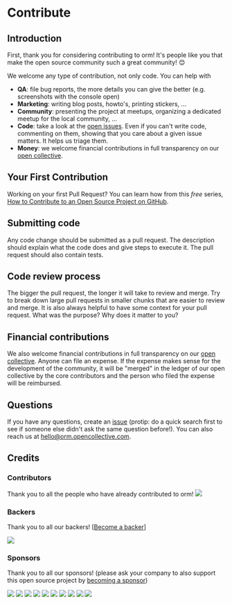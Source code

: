 # Contribute

## Introduction

First, thank you for considering contributing to orm! It's people like you that make the open source community such a great community! 😊

We welcome any type of contribution, not only code. You can help with 
- **QA**: file bug reports, the more details you can give the better (e.g. screenshots with the console open)
- **Marketing**: writing blog posts, howto's, printing stickers, ...
- **Community**: presenting the project at meetups, organizing a dedicated meetup for the local community, ...
- **Code**: take a look at the [open issues](issues). Even if you can't write code, commenting on them, showing that you care about a given issue matters. It helps us triage them.
- **Money**: we welcome financial contributions in full transparency on our [open collective](https://opencollective.com/orm).

## Your First Contribution

Working on your first Pull Request? You can learn how from this *free* series, [How to Contribute to an Open Source Project on GitHub](https://egghead.io/series/how-to-contribute-to-an-open-source-project-on-github).

## Submitting code

Any code change should be submitted as a pull request. The description should explain what the code does and give steps to execute it. The pull request should also contain tests.

## Code review process

The bigger the pull request, the longer it will take to review and merge. Try to break down large pull requests in smaller chunks that are easier to review and merge.
It is also always helpful to have some context for your pull request. What was the purpose? Why does it matter to you?

## Financial contributions

We also welcome financial contributions in full transparency on our [open collective](https://opencollective.com/orm).
Anyone can file an expense. If the expense makes sense for the development of the community, it will be "merged" in the ledger of our open collective by the core contributors and the person who filed the expense will be reimbursed.

## Questions

If you have any questions, create an [issue](issue) (protip: do a quick search first to see if someone else didn't ask the same question before!).
You can also reach us at hello@orm.opencollective.com.

## Credits

### Contributors

Thank you to all the people who have already contributed to orm!
<a href="graphs/contributors"><img src="https://opencollective.com/orm/contributors.svg?width=890" /></a>


### Backers

Thank you to all our backers! [[Become a backer](https://opencollective.com/orm#backer)]

<a href="https://opencollective.com/orm#backers" target="_blank"><img src="https://opencollective.com/orm/backers.svg?width=890"></a>


### Sponsors

Thank you to all our sponsors! (please ask your company to also support this open source project by [becoming a sponsor](https://opencollective.com/orm#sponsor))

<a href="https://opencollective.com/orm/sponsor/0/website" target="_blank"><img src="https://opencollective.com/orm/sponsor/0/avatar.svg"></a>
<a href="https://opencollective.com/orm/sponsor/1/website" target="_blank"><img src="https://opencollective.com/orm/sponsor/1/avatar.svg"></a>
<a href="https://opencollective.com/orm/sponsor/2/website" target="_blank"><img src="https://opencollective.com/orm/sponsor/2/avatar.svg"></a>
<a href="https://opencollective.com/orm/sponsor/3/website" target="_blank"><img src="https://opencollective.com/orm/sponsor/3/avatar.svg"></a>
<a href="https://opencollective.com/orm/sponsor/4/website" target="_blank"><img src="https://opencollective.com/orm/sponsor/4/avatar.svg"></a>
<a href="https://opencollective.com/orm/sponsor/5/website" target="_blank"><img src="https://opencollective.com/orm/sponsor/5/avatar.svg"></a>
<a href="https://opencollective.com/orm/sponsor/6/website" target="_blank"><img src="https://opencollective.com/orm/sponsor/6/avatar.svg"></a>
<a href="https://opencollective.com/orm/sponsor/7/website" target="_blank"><img src="https://opencollective.com/orm/sponsor/7/avatar.svg"></a>
<a href="https://opencollective.com/orm/sponsor/8/website" target="_blank"><img src="https://opencollective.com/orm/sponsor/8/avatar.svg"></a>
<a href="https://opencollective.com/orm/sponsor/9/website" target="_blank"><img src="https://opencollective.com/orm/sponsor/9/avatar.svg"></a>

<!-- This `CONTRIBUTING.md` is based on @nayafia's template https://github.com/nayafia/contributing-template -->